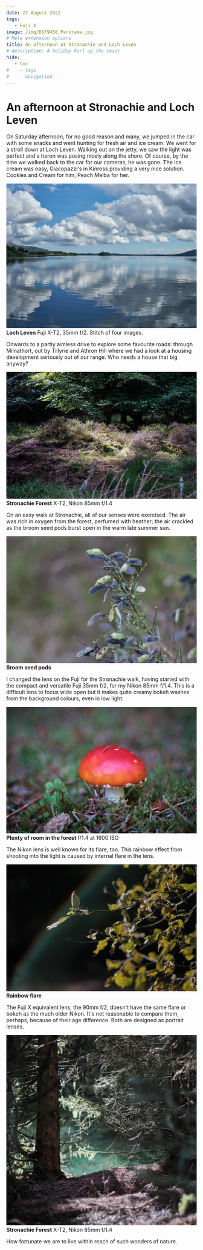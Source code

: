 ```yaml
---
date: 27 August 2022
tags:
   - Fuji X
image: /img/DSF9458_Panorama.jpg
# Meta extension options
title: An afternoon at Stronachie and Loch Leven
# description: A holiday hurl up the coast
hide:
   - toc
#    - tags
#    - navigation
---
```

# An afternoon at Stronachie and Loch Leven

On Saturday afternoon, for no good reason and many, we jumped in the car with some snacks and went hunting for fresh air and ice cream. We went for a stroll down at Loch Leven. Walking out on the jetty, we saw the light was perfect and a heron was posing nicely along the shore. Of course, by the time we walked back to the car for our cameras, he was gone.  The ice cream was easy, Giacopazzi's in Kinross providing a very nice solution. Cookies and Cream for him, Peach Melba for her. 

![](/img/DSF9458_Panorama.jpg)
**Loch Leven** Fuji X-T2, 35mm f/2. Stitch of four images.

Onwards to a partly aimless drive to explore some favourite roads: through Milnathort, out by Tillyrie and Athron Hill where we had a look at a housing development seriously out of our range. Who needs a house that big anyway?

![](/img/DSF9479.jpg)
**Stronachie Forest** X-T2, Nikon 85mm f/1.4

On an easy walk at Stronachie, all of our senses were exercised. The air was rich in oxygen from the forest, perfumed with heather; the air crackled as the broom seed pods burst open in the warm late summer sun.

![](/img/DSF9561.jpg)
**Broom seed pods**

I changed the lens on the Fuji for the Stronachie walk, having started with the compact and versatile Fuji 35mm f/2, for my Nikon 85mm f/1.4. This is a difficult lens to focus wide open but it makes quite creamy bokeh washes from the background colours, even in low light. 

![](/img/DSF9508.jpg)
**Plenty of room in the forest** f/1.4 at 1600 ISO

The Nikon lens is well known for its flare, too. This rainbow effect from shooting into the light is caused by internal flare in the lens.

![](/img/DSF9495.jpg)
**Rainbow flare**

The Fuji X equivalent lens, the 90mm f/2, doesn't have the same flare or bokeh as the much older Nikon. It's not reasonable to compare them, perhaps, because of their age difference. Both are designed as portrait lenses.

![](/img/DSF9512.jpg)
**Stronachie Forest** X-T2, Nikon 85mm f/1.4

How fortunate we are to live within reach of such wonders of nature.
